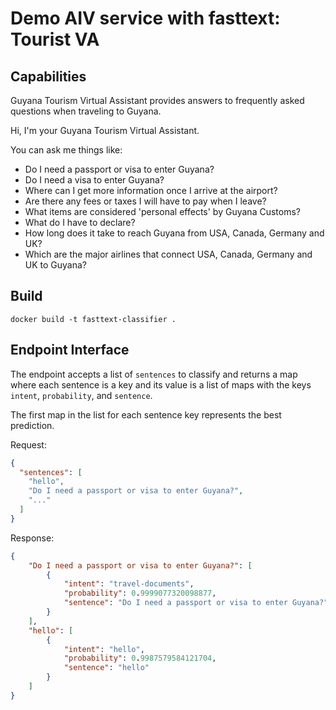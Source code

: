 # Demo AIV service with fasttext: Tourist VA

## Capabilities

Guyana Tourism Virtual Assistant provides answers to frequently asked questions when traveling to Guyana.

Hi, I'm your Guyana Tourism Virtual Assistant.

You can ask me things like:
- Do I need a passport or visa to enter Guyana?
- Do I need a visa to enter Guyana?
- Where can I get more information once I arrive at the airport?
- Are there any fees or taxes I will have to pay when I leave?
- What items are considered 'personal effects' by Guyana Customs?
- What do I have to declare?
- How long does it take to reach Guyana from USA, Canada, Germany and UK?
- Which are the major airlines that connect USA, Canada, Germany and UK to Guyana?

## Build

`docker build -t fasttext-classifier .`

## Endpoint Interface

The endpoint accepts a list of `sentences` to classify and returns a map where each sentence is a key and its value is a list of maps with the keys `intent`, `probability`, and `sentence`.

The first map in the list for each sentence key represents the best prediction.

Request:

```json
{
  "sentences": [
    "hello",
    "Do I need a passport or visa to enter Guyana?",
    "..."
  ]
}
```

Response:

```json
{
    "Do I need a passport or visa to enter Guyana?": [
        {
            "intent": "travel-documents",
            "probability": 0.9999077320098877,
            "sentence": "Do I need a passport or visa to enter Guyana?"
        }
    ],
    "hello": [
        {
            "intent": "hello",
            "probability": 0.9987579584121704,
            "sentence": "hello"
        }
    ]
}
```
